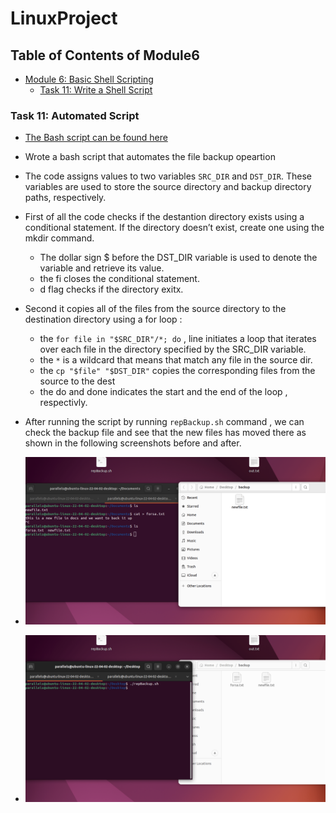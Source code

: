 # LinuxProject

## Table of Contents of Module6
- [Module 6: Basic Shell Scripting](#module-6-basic-shell-scripting)
  - [Task 11: Write a Shell Script](#task-11-write-a-shell-script)
 


### Task 11: Automated Script

- [The Bash script can be found here](./repBackup.sh)
- Wrote a bash script that automates the file backup opeartion 
- The code assigns values to two variables `SRC_DIR` and `DST_DIR`. These variables are used to store the source directory and backup directory paths, respectively.
- First of all the code checks if the destantion directory exists using a conditional statement. If the directory doesn’t exist, create one using the mkdir command.
  - The dollar sign $ before the DST_DIR variable is used to denote the variable and retrieve its value.
  - the fi  closes the conditional statement.
  - d flag checks if the directory exitx.
 
- Second it copies all of the files from the source directory to the destination directory using a for loop :
  - the `for file in "$SRC_DIR"/*; do` , line initiates a loop that iterates over each file in the directory specified by the SRC_DIR variable.
  - the `*` is a wildcard that means that match any file in the source dir.
  - the `cp "$file" "$DST_DIR"` copies the corresponding files from the source to the dest
  - the do and done indicates the start and the end of the loop , respectivly.

- After running the script by running `repBackup.sh` command , we can check the backup file and see that the new files has moved there as shown in the following screenshots before and after.
- ![Screenshot 1](../Screenshots/BEFORE.png)
- ![Screenshot 1](../Screenshots/After.png)


 

